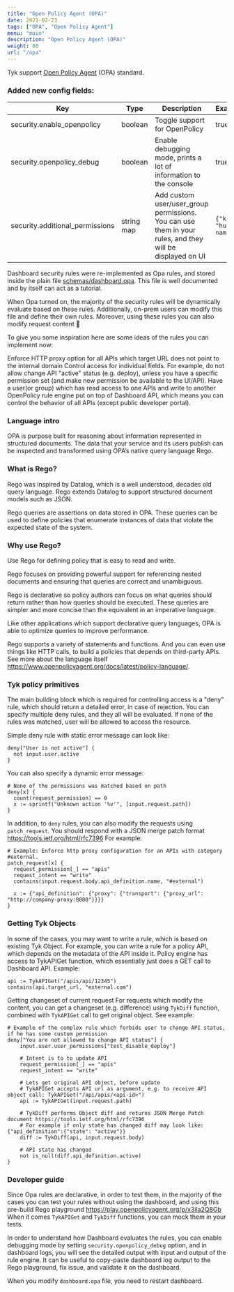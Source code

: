 ```yaml
---
title: "Open Policy Agent (OPA)"
date: 2021-02-23
tags: ["OPA", "Open Policy Agent"]
menu: "main"
description: "Open Policy Agent (OPA)"
weight: 80
url: "/opa"
---
```


Tyk support [Open Policy Agent](https://www.openpolicyagent.org/) (OPA) standard.

### Added new config fields:
| Key                             | Type       | Description                                                                                              | Example                 |
| ------------------------------- | ---------- | -------------------------------------------------------------------------------------------------------- | ----------------------- |
| security.enable_openpolicy      | boolean    | Toggle support for OpenPolicy                                                                            | true                    |
| security.openpolicy_debug       | boolean    | Enable debugging mode, prints a lot of information to the console                                        | true                    |
| security.additional_permissions | string map | Add custom user/user_group permissions. You can use them in your rules, and they will be displayed on UI | `{"key": "human name"}` |

Dashboard security rules were re-implemented as Opa rules, and stored inside the plain file [schemas/dashboard.opa](https://github.com/TykTechnologies/tyk-analytics/blob/feature/opa/schemas/dashboard.opa). This file is well documented and by itself can act as a tutorial.

When Opa turned on, the majority of the security rules will be dynamically evaluate based on these rules.
Additionally, on-prem users can modify this file and define their own rules.
Moreover, using these rules you can also modify request content 🚀

To give you some inspiration here are some ideas of the rules you can implement now:

Enforce HTTP proxy option for all APIs which target URL does not point to the internal domain
Control access for individual fields. For example, do not allow change API "active" status (e.g. deploy), unless you have a specific permission set (and make new permission be available to the UI/API).
Have a user(or group) which has read access to one APIs and write to another
OpenPolicy rule engine put on top of Dashboard API, which means you can control the behavior of all APIs (except public developer portal).


### Language intro
OPA is purpose built for reasoning about information represented in structured documents. The data that your service and its users publish can be inspected and transformed using OPA’s native query language Rego.

### What is Rego?
Rego was inspired by Datalog, which is a well understood, decades old query language. Rego extends Datalog to support structured document models such as JSON.

Rego queries are assertions on data stored in OPA. These queries can be used to define policies that enumerate instances of data that violate the expected state of the system.

### Why use Rego?
Use Rego for defining policy that is easy to read and write.

Rego focuses on providing powerful support for referencing nested documents and ensuring that queries are correct and unambiguous.

Rego is declarative so policy authors can focus on what queries should return rather than how queries should be executed. These queries are simpler and more concise than the equivalent in an imperative language.

Like other applications which support declarative query languages, OPA is able to optimize queries to improve performance.

Rego supports a variety of statements and functions. And you can even use things like HTTP calls, to build a policies that depends on third-party APIs.
See more about the language itself https://www.openpolicyagent.org/docs/latest/policy-language/.


### Tyk policy primitives
The main building block which is required for controlling access is a "deny" rule, which should return a detailed error, in case of rejection. You can specify multiple deny rules, and they all will be evaluated. If none of the rules was matched, user will be allowed to access the resource.

Simple deny rule with static error message can look like:

```
deny["User is not active"] {
  not input.user.active
}
```

You can also specify a dynamic error message:

```
# None of the permissions was matched based on path
deny[x] {
  count(request_permission) == 0
  x := sprintf("Unknown action '%v'", [input.request.path])
}
```
In addition, to `deny` rules, you can also modify the requests using `patch_request`.
You should respond with a JSON merge patch format https://tools.ietf.org/html/rfc7396
For example:
```
# Example: Enforce http proxy configuration for an APIs with category #external.
patch_request[x] {
  request_permission[_] == "apis"
  request_intent == "write"
  contains(input.request.body.api_definition.name, "#external")

  x := {"api_definition": {"proxy": {"transport": {"proxy_url": "http://company-proxy:8080"}}}}
}
```


### Getting Tyk Objects
In some of the cases, you may want to write a rule, which is based on existing Tyk Object.
For example, you can write a rule for a policy API, which depends on the metadata of the API inside it.
Policy engine has access to TykAPIGet function, which essentially just does a GET call to Dashboard API.
Example:

```
api := TykAPIGet("/apis/api/12345")
contains(api.target_url, "external.com")
```

Getting changeset of current request
For requests which modify the content, you can get a changeset (e.g. difference) using `TykDiff` function, combined with `TykAPIGet` call to get original object. See example:

```
# Example of the complex rule which forbids user to change API status, if he has some custom permission
deny["You are not allowed to change API status"] {
	input.user.user_permissions["test_disable_deploy"]

	# Intent is to to update API
	request_permission[_] == "apis"
	request_intent == "write"

	# Lets get original API object, before update
	# TykAPIGet accepts API url as argument, e.g. to receive API object call: TykAPIGet("/api/apis/<api-id>")
	api := TykAPIGet(input.request.path)

	# TykDiff performs Object diff and returns JSON Merge Patch document https://tools.ietf.org/html/rfc7396
	# For example if only state has changed diff may look like: {"api_definition":{"state": "active"}}
	diff := TykDiff(api, input.request.body)

	# API state has changed
	not is_null(diff.api_definition.active)
}
```

### Developer guide
Since Opa rules are declarative, in order to test them, in the majority of the cases you can test your rules without using the dashboard, and using this pre-build Rego playground https://play.openpolicyagent.org/p/x3ila2Q8Gb
When it comes `TykAPIGet` and `TykDiff` functions, you can mock them in your tests.

In order to understand how Dashboard evaluates the rules, you can enable debugging mode by setting `security.openpolicy_debug` option, and in dashboard logs, you will see the detailed output with input and output of the rule engine. It can be useful to copy-paste dashboard log output to the Rego playground, fix issue, and validate it on the dashboard.

When you modify `dashboard.opa` file, you need to restart dashboard.
